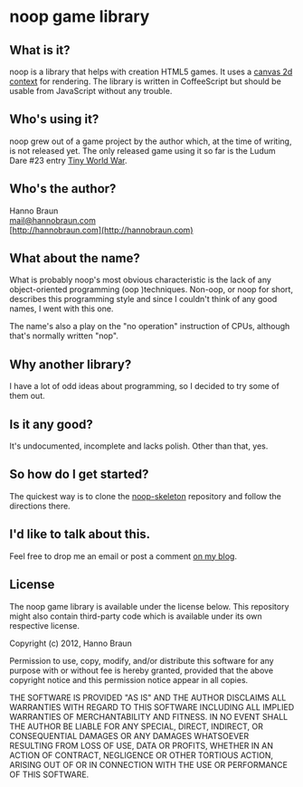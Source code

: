 # noop game library

## What is it?

noop is a library that helps with creation HTML5 games. It uses a
[canvas 2d context](http://www.w3.org/TR/2dcontext/) for rendering. The library
is written in CoffeeScript but should be usable from JavaScript without any
trouble.


## Who's using it?

noop grew out of a game project by the author which, at the time of writing, is
not released yet. The only released game using it so far is the Ludum Dare #23
entry [Tiny World War](http://www.kongregate.com/games/hannobraun/tiny-world-war-singleplayer-edition).


## Who's the author?

Hanno Braun<br/>
[mail@hannobraun.com](mailto:mail@hannobraun.com)<br/>
[http://hannobraun.com](http://hannobraun.com)<br/>


## What about the name?

What is probably noop's most obvious characteristic is the lack of any
object-oriented programming (oop )techniques. Non-oop, or noop for short,
describes this programming style and since I couldn't think of any good names, I
went with this one.

The name's also a play on the "no operation" instruction of CPUs, although
that's normally written "nop".


## Why another library?

I have a lot of odd ideas about programming, so I decided to try some of them
out.


## Is it any good?

It's undocumented, incomplete and lacks polish. Other than that, yes.


## So how do I get started?

The quickest way is to clone the
[noop-skeleton](https://github.com/hbraun/noop-skeleton) repository and follow
the directions there.


## I'd like to talk about this.

Feel free to drop me an email or post a comment
[on my blog](http://blog.hannobraun.com/2012/04/20/noop-a-html5-game-framework/).


## License

The noop game library is available under the license below. This repository
might also contain third-party code which is available under its own respective
license.

Copyright (c) 2012, Hanno Braun

Permission to use, copy, modify, and/or distribute this software for any purpose
with or without fee is hereby granted, provided that the above copyright notice
and this permission notice appear in all copies.

THE SOFTWARE IS PROVIDED "AS IS" AND THE AUTHOR DISCLAIMS ALL WARRANTIES WITH
REGARD TO THIS SOFTWARE INCLUDING ALL IMPLIED WARRANTIES OF MERCHANTABILITY AND
FITNESS. IN NO EVENT SHALL THE AUTHOR BE LIABLE FOR ANY SPECIAL, DIRECT,
INDIRECT, OR CONSEQUENTIAL DAMAGES OR ANY DAMAGES WHATSOEVER RESULTING FROM LOSS
OF USE, DATA OR PROFITS, WHETHER IN AN ACTION OF CONTRACT, NEGLIGENCE OR OTHER
TORTIOUS ACTION, ARISING OUT OF OR IN CONNECTION WITH THE USE OR PERFORMANCE OF
THIS SOFTWARE.
